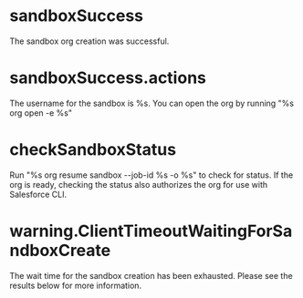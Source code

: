 # sandboxSuccess

The sandbox org creation was successful.

# sandboxSuccess.actions

The username for the sandbox is %s.
You can open the org by running "%s org open -e %s"

# checkSandboxStatus

Run "%s org resume sandbox --job-id %s -o %s" to check for status.
If the org is ready, checking the status also authorizes the org for use with Salesforce CLI.

# warning.ClientTimeoutWaitingForSandboxCreate

The wait time for the sandbox creation has been exhausted. Please see the results below for more information.
